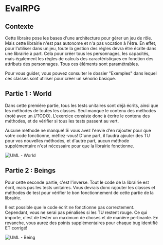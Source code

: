 # EvalRPG

## Contexte
Cette libraire pose les bases d'une architecture pour gérer un jeu de rôle. Mais cette librairie n'est pas autonome et n'a pas vocation à l'être. En effet, pour l'utiliser dans un jeu, toute la gestion des règles devra être écrite dans une librairie à part. Cela pour créer tous les personnages, les capacités, mais également les règles de calculs des caractéristiques en fonction des attributs des personnages. Tous ces éléments sont paramétrables.

Pour vous guider, vous pouvez consulter le dossier "Exemples" dans lequel ces classes sont utiliser pour créer un sénorio basique.

## Partie 1 : World
Dans cette première partie, tous les tests unitaires sont déjà écrits, ainsi que les méthodes de toutes les classes. Seul manque le contenu des méthodes (noté avec un //TODO). L'exercice consiste donc à écrire le contenu des méthodes, et de vérifier si tous les tests passent au vert. 

Aucune méthode ne manque! Si vous avez l'envie d'en rajouter pour que votre code fonctionne, méfiez-vous! D'une part, il faudra ajouter des TU pour vos nouvelles méthodes, et d'autre part, aucun méthode supplémentaire n'est nécessaire pour que la librairie fonctionne.

![UML - World](https://github.com/vincentdelvalle-ynov/EvalRPG/blob/master/World%20-%20Class%20Diagram.png)

## Partie 2 : Beings
Pour cette seconde partie, c'est l'inverse. Tout le code de la librairie est écrit, mais pas les tests unitaires. Vous devrais donc rajouter les classes et méthodes de test pour vérifier le bon fonctionnement de cette partie de la librairie.

Il est possible que le code écrit ne fonctionne pas correctement. Cependant, vous ne serai pas pénalisés si les TU restent rouge. Ce qui importe, c'est de tester un maximum de choses et de manière pertinante. En revanche, vous aurez des points supplémentaires pour chaque bug identifié ET corrigé!

![UML - Being](https://github.com/vincentdelvalle-ynov/EvalRPG/blob/master/Beings%20-%20Class%20Diagram.png)
